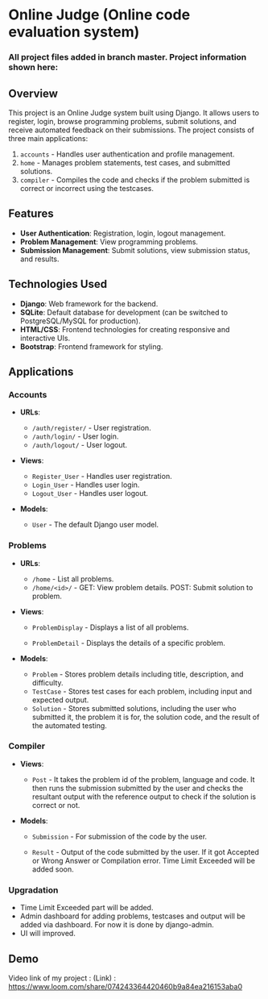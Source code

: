 # Online Judge (Online code evaluation system)

### All project files added in branch master. Project information shown here:


## Overview

This project is an Online Judge system built using Django. It allows users to register, login, browse programming problems, submit solutions, and receive automated feedback on their submissions. The project consists of three main applications:
1. `accounts` - Handles user authentication and profile management.
2. `home` - Manages problem statements, test cases, and submitted solutions.
3. `compiler` - Compiles the code and checks if the problem submitted is correct or incorrect using the testcases.

## Features

- **User Authentication**: Registration, login, logout management.
- **Problem Management**: View programming problems.
- **Submission Management**: Submit solutions, view submission status, and results.

## Technologies Used

- **Django**: Web framework for the backend.
- **SQLite**: Default database for development (can be switched to PostgreSQL/MySQL for production).
- **HTML/CSS**: Frontend technologies for creating responsive and interactive UIs.
- **Bootstrap**: Frontend framework for styling.

## Applications

### Accounts

- **URLs**:
  - `/auth/register/` - User registration.
  - `/auth/login/` - User login.
  - `/auth/logout/` - User logout.

- **Views**:
  - `Register_User` - Handles user registration.
  - `Login_User` - Handles user login.
  - `Logout_User` - Handles user logout.

- **Models**:
  - `User` - The default Django user model.

### Problems

- **URLs**:
  - `/home` - List all problems.
  - `/home/<id>/` - GET: View problem details. POST: Submit solution to problem.

- **Views**:
  - `ProblemDisplay` - Displays a list of all problems.
  
  - `ProblemDetail` - Displays the details of a specific problem.

- **Models**:
  - `Problem` - Stores problem details including title, description, and difficulty.
  - `TestCase` - Stores test cases for each problem, including input and expected output.
  - `Solution` - Stores submitted solutions, including the user who submitted it, the problem it is for, the solution code, and the result of the automated testing.

### Compiler

- **Views**:
  - `Post` - It takes the problem id of the problem, language and code. It then runs the submission submitted by the user and checks the resultant output with the reference output to check if the solution is correct or not.

- **Models**:
  - `Submission` - For submission of the code by the user.

  - `Result` - Output of the code submitted by the user. If it got Accepted or Wrong Answer or Compilation error. Time Limit Exceeded will be added soon.


### Upgradation

* Time Limit Exceeded part will be added.
* Admin dashboard for adding problems, testcases and output will be added via dashboard. For now it is done by django-admin.
* UI will improved.


## Demo

Video link of my project : (Link) : https://www.loom.com/share/074243364420460b9a84ea216153aba0



